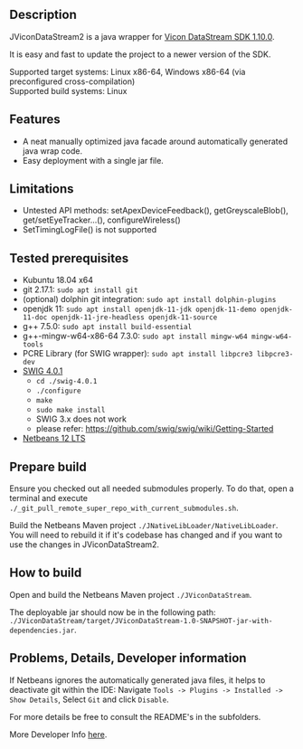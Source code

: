 ## Description
JViconDataStream2 is a java wrapper for [Vicon DataStream SDK 1.10.0](https://www.vicon.com/software/datastream-sdk/?section=downloads).

It is easy and fast to update the project to a newer version of the SDK.

Supported target systems: Linux x86-64, Windows x86-64 (via preconfigured cross-compilation) \
Supported build systems: Linux


## Features
* A neat manually optimized java facade around automatically generated java wrap code.
* Easy deployment with a single jar file.

## Limitations 
* Untested API methods: setApexDeviceFeedback(), getGreyscaleBlob(), get/setEyeTracker...(), configureWireless()
* SetTimingLogFile() is not supported

## Tested prerequisites
* Kubuntu 18.04 x64
* git 2.17.1: `sudo apt install git`
* (optional) dolphin git integration: `sudo apt install dolphin-plugins`
* openjdk 11: `sudo apt install openjdk-11-jdk openjdk-11-demo openjdk-11-doc openjdk-11-jre-headless openjdk-11-source`
* g++ 7.5.0: `sudo apt install build-essential`
* g++-mingw-w64-x86-64 7.3.0: `sudo apt install mingw-w64 mingw-w64-tools`
* PCRE Library (for SWIG wrapper): `sudo apt install libpcre3 libpcre3-dev`
* [SWIG 4.0.1](http://www.swig.org/download.html)
    * `cd ./swig-4.0.1`
    * `./configure`
    * `make`
    * `sudo make install`
    * SWIG 3.x does not work
    * please refer: https://github.com/swig/swig/wiki/Getting-Started
* [Netbeans 12 LTS](https://netbeans.apache.org/download/nb120/nb120.html)


## Prepare build
Ensure you checked out all needed submodules properly. To do that, open a terminal and execute `./_git_pull_remote_super_repo_with_current_submodules.sh`.

Build the Netbeans Maven project `./JNativeLibLoader/NativeLibLoader`. You will need to rebuild it if it's codebase has changed and if you want to use the changes in JViconDataStream2.


## How to build
Open and build the Netbeans Maven project `./JViconDataStream`.

The deployable jar should now be in the following path: `./JViconDataStream/target/JViconDataStream-1.0-SNAPSHOT-jar-with-dependencies.jar`.


## Problems, Details, Developer information
If Netbeans ignores the automatically generated java files, it helps to deactivate git within the IDE: Navigate `Tools -> Plugins -> Installed -> Show Details`, Select `Git` and click `Disable`.

For more details be free to consult the README's in the subfolders.

More Developer Info [here](DEVELOPER_INFO.md).

